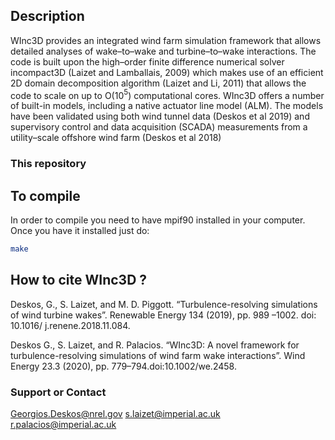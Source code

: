 ## Description
WInc3D provides an integrated wind farm simulation framework that allows detailed analyses of wake–to–wake and turbine–to–wake interactions. The code is built upon the high–order finite difference
numerical solver incompact3D (Laizet and Lamballais, 2009) which makes use of an efficient 2D domain decomposition algorithm (Laizet and Li, 2011) that allows the code to scale on up to O(10$^5$)
computational cores. WInc3D offers a number of built-in models, including a native actuator line model (ALM). The models have been validated using both wind tunnel data (Deskos et al 2019) and supervisory control and data acquisition (SCADA) measurements from a utility–scale offshore wind farm (Deskos et al 2018)
### This repository 


To compile
-----------
In order to compile you need to have mpif90 installed in your computer. 
Once you have it installed just do:
```bash
make 
```

How to cite WInc3D ?
--------------------
Deskos, G., S. Laizet, and M. D. Piggott. “Turbulence-resolving simulations of
wind turbine wakes”. Renewable Energy 134 (2019), pp. 989 –1002. doi: 10.1016/
j.renene.2018.11.084.

Deskos G., S. Laizet, and R. Palacios. “WInc3D: A novel framework for turbulence-resolving 
simulations of wind farm wake interactions”. Wind Energy 23.3 (2020), pp. 779–794.doi:10.1002/we.2458.

### Support or Contact
Georgios.Deskos@nrel.gov 
s.laizet@imperial.ac.uk
r.palacios@imperial.ac.uk

